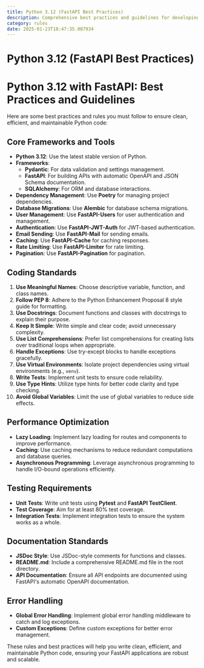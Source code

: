 ```yaml
---
title: Python 3.12 (FastAPI Best Practices)
description: Comprehensive best practices and guidelines for developing robust and maintainable Python 3.12 applications using FastAPI, Pydantic, SQLAlchemy, and other essential libraries.
category: rules
date: 2025-01-23T18:47:35.087934
---
```



# Python 3.12 (FastAPI Best Practices)

# Python 3.12 with FastAPI: Best Practices and Guidelines

Here are some best practices and rules you must follow to ensure clean, efficient, and maintainable Python code:

## Core Frameworks and Tools
- **Python 3.12**: Use the latest stable version of Python.
- **Frameworks**:
  - **Pydantic**: For data validation and settings management.
  - **FastAPI**: For building APIs with automatic OpenAPI and JSON Schema documentation.
  - **SQLAlchemy**: For ORM and database interactions.
- **Dependency Management**: Use **Poetry** for managing project dependencies.
- **Database Migrations**: Use **Alembic** for database schema migrations.
- **User Management**: Use **FastAPI-Users** for user authentication and management.
- **Authentication**: Use **FastAPI-JWT-Auth** for JWT-based authentication.
- **Email Sending**: Use **FastAPI-Mail** for sending emails.
- **Caching**: Use **FastAPI-Cache** for caching responses.
- **Rate Limiting**: Use **FastAPI-Limiter** for rate limiting.
- **Pagination**: Use **FastAPI-Pagination** for pagination.

## Coding Standards
1. **Use Meaningful Names**: Choose descriptive variable, function, and class names.
2. **Follow PEP 8**: Adhere to the Python Enhancement Proposal 8 style guide for formatting.
3. **Use Docstrings**: Document functions and classes with docstrings to explain their purpose.
4. **Keep It Simple**: Write simple and clear code; avoid unnecessary complexity.
5. **Use List Comprehensions**: Prefer list comprehensions for creating lists over traditional loops when appropriate.
6. **Handle Exceptions**: Use try-except blocks to handle exceptions gracefully.
7. **Use Virtual Environments**: Isolate project dependencies using virtual environments (e.g., `venv`).
8. **Write Tests**: Implement unit tests to ensure code reliability.
9. **Use Type Hints**: Utilize type hints for better code clarity and type checking.
10. **Avoid Global Variables**: Limit the use of global variables to reduce side effects.

## Performance Optimization
- **Lazy Loading**: Implement lazy loading for routes and components to improve performance.
- **Caching**: Use caching mechanisms to reduce redundant computations and database queries.
- **Asynchronous Programming**: Leverage asynchronous programming to handle I/O-bound operations efficiently.

## Testing Requirements
- **Unit Tests**: Write unit tests using **Pytest** and **FastAPI TestClient**.
- **Test Coverage**: Aim for at least 80% test coverage.
- **Integration Tests**: Implement integration tests to ensure the system works as a whole.

## Documentation Standards
- **JSDoc Style**: Use JSDoc-style comments for functions and classes.
- **README.md**: Include a comprehensive README.md file in the root directory.
- **API Documentation**: Ensure all API endpoints are documented using FastAPI's automatic OpenAPI documentation.

## Error Handling
- **Global Error Handling**: Implement global error handling middleware to catch and log exceptions.
- **Custom Exceptions**: Define custom exceptions for better error management.

These rules and best practices will help you write clean, efficient, and maintainable Python code, ensuring your FastAPI applications are robust and scalable.
